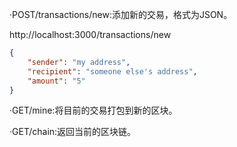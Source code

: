 ·POST/transactions/new:添加新的交易，格式为JSON。

http://localhost:3000/transactions/new

```json
{
    "sender": "my address",
    "recipient": "someone else's address",
    "amount": "5"
}
```

·GET/mine:将目前的交易打包到新的区块。

·GET/chain:返回当前的区块链。
